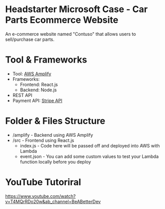 # Headstarter Microsoft Case - Car Parts Ecommerce Website
An e-commerce website named "Contuso" that allows users to sell/purchase car parts. 

# Tool & Frameworks
* Tool: [AWS Amplify](https://aws.amazon.com/amplify/)
* Frameworks:
  * Frontend: React.js
  * Backend: Node.js
* REST API
* Payment API: [Stripe API](https://stripe.com/docs/payments/payment-methods)

# Folder & Files Structure
* /amplify - Backend using AWS Amplify
* /src - Frontend using React.js
  * index.js - Code here will be passed off and deployed into AWS with Lambda
  * event.json - You can add some custom values to test your Lambda function locally before you deploy

# YouTube Tutoriral
https://www.youtube.com/watch?v=T4MQrRDo20w&ab_channel=BeABetterDev